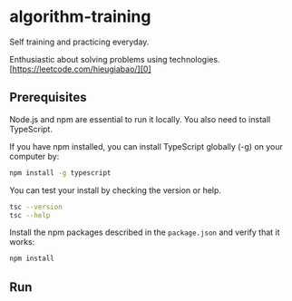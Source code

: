 # algorithm-training

Self training and practicing everyday.

Enthusiastic about solving problems using technologies. [https://leetcode.com/hieugiabao/][0]

## Prerequisites

Node.js and npm are essential to run it locally. You also need to install TypeScript.

If you have npm installed, you can install TypeScript globally (-g) on your computer by:

```bash
npm install -g typescript
```

You can test your install by checking the version or help.

```bash
tsc --version
tsc --help
```

Install the npm packages described in the `package.json` and verify that it works:

```bash
npm install
```

## Run

